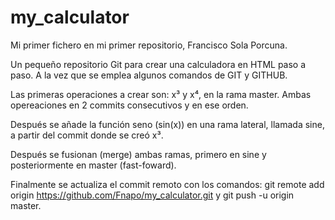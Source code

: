 # my_calculator

Mi primer fichero en mi primer repositorio, Francisco Sola Porcuna.

Un pequeño repositorio Git para crear una calculadora en HTML paso a paso.
A la vez que se emplea algunos comandos de GIT y GITHUB.

Las primeras operaciones a crear son: x³ y x⁴, en la rama master.
Ambas opereaciones en 2 commits consecutivos y en ese orden.

Después se añade la función seno (sin(x)) en una rama lateral,
llamada sine, a partir del commit donde se creó x³.

Después se fusionan (merge) ambas ramas, primero en sine y
posteriormente en master (fast-foward).

Finalmente se actualiza el commit remoto con los comandos:
git remote add origin <https://github.com/Fnapo/my_calculator.git>
y git push -u origin master.
